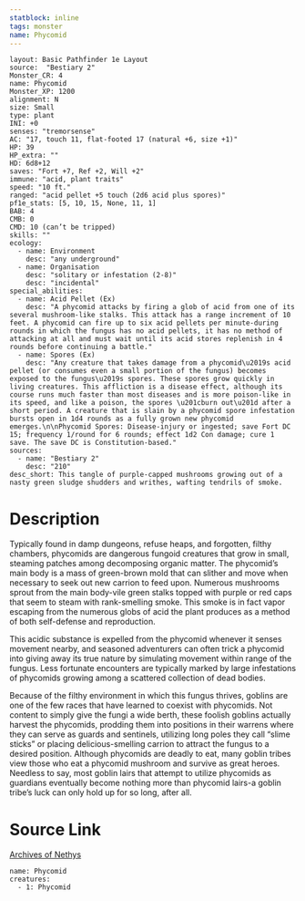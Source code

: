 ```yaml
---
statblock: inline
tags: monster
name: Phycomid
---
```

```statblock
layout: Basic Pathfinder 1e Layout
source:  "Bestiary 2"
Monster_CR: 4
name: Phycomid
Monster_XP: 1200
alignment: N
size: Small
type: plant
INI: +0
senses: "tremorsense"
AC: "17, touch 11, flat-footed 17 (natural +6, size +1)"
HP: 39
HP_extra: ""
HD: 6d8+12
saves: "Fort +7, Ref +2, Will +2"
immune: "acid, plant traits"
speed: "10 ft."
ranged: "acid pellet +5 touch (2d6 acid plus spores)"
pf1e_stats: [5, 10, 15, None, 11, 1]
BAB: 4
CMB: 0
CMD: 10 (can’t be tripped)
skills: ""
ecology:
  - name: Environment
    desc: "any underground"
  - name: Organisation
    desc: "solitary or infestation (2-8)"
    desc: "incidental"
special_abilities:
  - name: Acid Pellet (Ex)
    desc: "A phycomid attacks by firing a glob of acid from one of its several mushroom-like stalks. This attack has a range increment of 10 feet. A phycomid can fire up to six acid pellets per minute-during rounds in which the fungus has no acid pellets, it has no method of attacking at all and must wait until its acid stores replenish in 4 rounds before continuing a battle."
  - name: Spores (Ex)
    desc: "Any creature that takes damage from a phycomid\u2019s acid pellet (or consumes even a small portion of the fungus) becomes exposed to the fungus\u2019s spores. These spores grow quickly in living creatures. This affliction is a disease effect, although its course runs much faster than most diseases and is more poison-like in its speed, and like a poison, the spores \u201cburn out\u201d after a short period. A creature that is slain by a phycomid spore infestation bursts open in 1d4 rounds as a fully grown new phycomid emerges.\n\nPhycomid Spores: Disease-injury or ingested; save Fort DC 15; frequency 1/round for 6 rounds; effect 1d2 Con damage; cure 1 save. The save DC is Constitution-based."
sources:
  - name: "Bestiary 2"
    desc: "210"
desc_short: This tangle of purple-capped mushrooms growing out of a nasty green sludge shudders and writhes, wafting tendrils of smoke.
```
# Description
Typically found in damp dungeons, refuse heaps, and forgotten, filthy chambers, phycomids are dangerous fungoid creatures that grow in small, steaming patches among decomposing organic matter. The phycomid’s main body is a mass of green-brown mold that can slither and move when necessary to seek out new carrion to feed upon. Numerous mushrooms sprout from the main body-vile green stalks topped with purple or red caps that seem to steam with rank-smelling smoke. This smoke is in fact vapor escaping from the numerous globs of acid the plant produces as a method of both self-defense and reproduction.

This acidic substance is expelled from the phycomid whenever it senses movement nearby, and seasoned adventurers can often trick a phycomid into giving away its true nature by simulating movement within range of the fungus. Less fortunate encounters are typically marked by large infestations of phycomids growing among a scattered collection of dead bodies.

Because of the filthy environment in which this fungus thrives, goblins are one of the few races that have learned to coexist with phycomids. Not content to simply give the fungi a wide berth, these foolish goblins actually harvest the phycomids, prodding them into positions in their warrens where they can serve as guards and sentinels, utilizing long poles they call “slime sticks” or placing delicious-smelling carrion to attract the fungus to a desired position. Although phycomids are deadly to eat, many goblin tribes view those who eat a phycomid mushroom and survive as great heroes. Needless to say, most goblin lairs that attempt to utilize phycomids as guardians eventually become nothing more than phycomid lairs-a goblin tribe’s luck can only hold up for so long, after all.
# Source Link
[Archives of Nethys](https://aonprd.com/MonsterDisplay.aspx?ItemName=Phycomid)
```encounter-table
name: Phycomid
creatures:
  - 1: Phycomid
```
